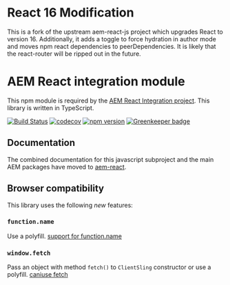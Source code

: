 # React 16 Modification
This is a fork of the upstream aem-react-js project which upgrades React to version 16. Additionally, it adds a toggle to force hydration in author mode and moves npm react dependencies to peerDependencies. It is likely that the react-router will be ripped out in the future.

# AEM React integration module


This npm module  is required by the [AEM React Integration project](http://www.github.com/sinnerschrader/aem-react).
This library is written in TypeScript.

[![Build Status](https://travis-ci.org/sinnerschrader/aem-react-js.svg?branch=master)](https://travis-ci.org/sinnerschrader/aem-react-js)
[![codecov](https://codecov.io/gh/sinnerschrader/aem-react-js/branch/master/graph/badge.svg)](https://codecov.io/gh/sinnerschrader/aem-react-js)
[![npm version](https://badge.fury.io/js/aem-react-js.svg)](https://badge.fury.io/js/aem-react-js)
[![Greenkeeper badge](https://badges.greenkeeper.io/sinnerschrader/aem-react-js.svg)](https://greenkeeper.io/)


## Documentation

The combined documentation for this javascript subproject and the main AEM packages have moved to [aem-react](https://sinnerschrader.github.io/aem-react/).

## Browser compatibility

This library uses the following _new_ features:

### `function.name`

Use a polyfill.
[support for function.name](http://kangax.github.io/compat-table/es6/#test-function_name_property)

### `window.fetch`

Pass an object with method `fetch()` to `ClientSling` constructor or use a polyfill.
[caniuse fetch](http://caniuse.com/#search=fetch)

